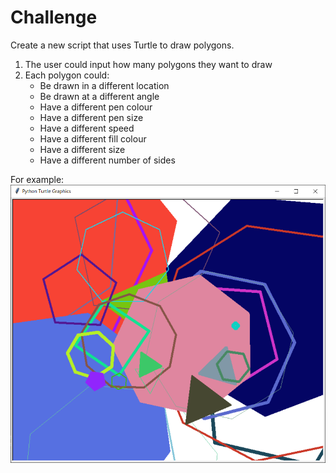 # Challenge

Create a new script that uses Turtle to draw polygons.
1. The user could input how many polygons they want to draw
2. Each polygon could:
    - Be drawn in a different location
    - Be drawn at a different angle
    - Have a different pen colour
    - Have a different pen size
    - Have a different speed
    - Have a different fill colour
    - Have a different size
    - Have a different number of sides


For example:
![image](./example5.png)